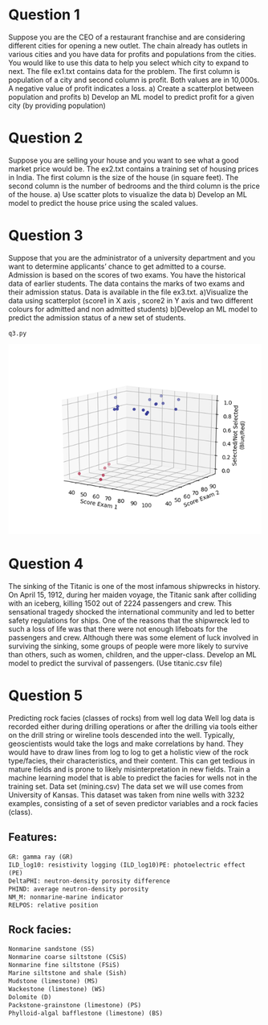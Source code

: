 # Question 1
Suppose you are the CEO of a restaurant franchise and are considering
different cities for opening a new outlet. The chain already has outlets in
various cities and you have data for profits and populations from the cities.
You would like to use this data to help you select which city to expand to
next. The file ex1.txt contains data for the problem. The first column is
population of a city and second column is profit. Both values are in 10,000s.
A negative value of profit indicates a loss.
	a) Create a scatterplot between population and profits
	b) Develop an ML model to predict profit for a given city (by providing
	population)
# Question 2
Suppose you are selling your house and you want to see what a good market
price would be. The ex2.txt contains a training set of housing prices in India.
The first column is the size of the house (in square feet). The second column
is the number of bedrooms and the third column is the price of the house.
	a) Use scatter plots to visualize the data
	b) Develop an ML model to predict the house price using the scaled values.
# Question 3
Suppose that you are the administrator of a university department and you
want to determine applicants’ chance to get admitted to a course.
Admission is based on the scores of two exams. You have the historical data
of earlier students. The data contains the marks of two exams and their
admission status. Data is available in the file ex3.txt.
	a)Visualize the data using scatterplot (score1 in X axis , score2 in Y axis and
	two different colours for admitted and non admitted students)
	b)Develop an ML model to predict the admission status of a new set of
	students.
```
q3.py
```
![Screenshot](q3.png)

# Question 4
The sinking of the Titanic is one of the most infamous shipwrecks in history.
On April 15, 1912, during her maiden voyage, the Titanic sank after colliding
with an iceberg, killing 1502 out of 2224 passengers and crew. This
sensational tragedy shocked the international community and led to better
safety regulations for ships.
One of the reasons that the shipwreck led to such a loss of life was that there
were not enough lifeboats for the passengers and crew. Although there was
some element of luck involved in surviving the sinking, some groups of
people were more likely to survive than others, such as women, children, and
the upper-class.
Develop an ML model to predict the survival of passengers.
(Use titanic.csv file)
# Question 5
Predicting rock facies (classes of rocks) from well log data
Well log data is recorded either during drilling operations or after the drilling via
tools either on the drill string or wireline tools descended into the well.
Typically, geoscientists would take the logs and make correlations by hand. They
would have to draw lines from log to log to get a holistic view of the rock
type/facies, their characteristics, and their content. This can get tedious in
mature fields and is prone to likely misinterpretation in new fields.
Train a machine learning model that is able to predict the facies for wells not in
the training set.
Data set (mining.csv)
The data set we will use comes from University of Kansas. This dataset was taken
from nine wells with 3232 examples, consisting of a set of seven predictor
variables and a rock facies (class).
## Features:
	GR: gamma ray (GR)
	ILD_log10: resistivity logging (ILD_log10)PE: photoelectric effect (PE)
	DeltaPHI: neutron-density porosity difference
	PHIND: average neutron-density porosity
	NM_M: nonmarine-marine indicator
	RELPOS: relative position
## Rock facies:
	Nonmarine sandstone (SS)
	Nonmarine coarse siltstone (CSiS)
	Nonmarine fine siltstone (FSiS)
	Marine siltstone and shale (Sish)
	Mudstone (limestone) (MS)
	Wackestone (limestone) (WS)
	Dolomite (D)
	Packstone-grainstone (limestone) (PS)
	Phylloid-algal bafflestone (limestone) (BS)
